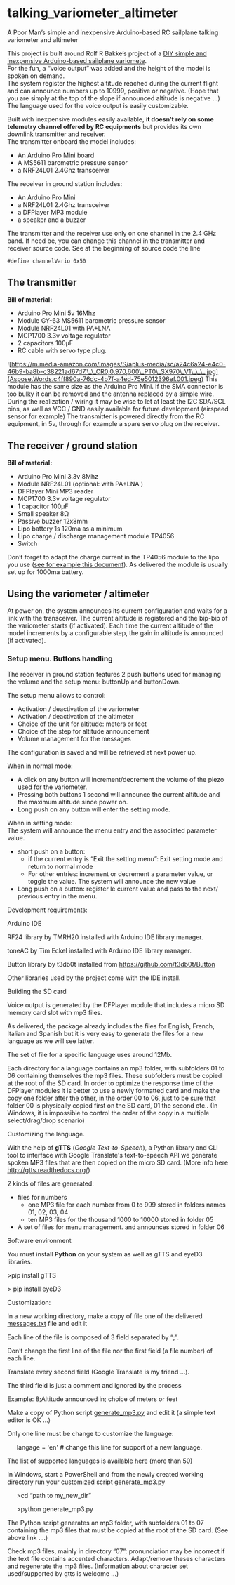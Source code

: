 # talking_variometer_altimeter
A Poor Man’s simple and inexpensive Arduino-based RC sailplane talking variometer and altimeter

This project is built around Rolf R Bakke’s project of a [DIY simple and inexpensive Arduino-based sailplane variomete](<https://www.rcgroups.com/forums/showthread.php?1749208-DIY-simple-and-inexpensive-Arduino-based-sailplane-variometer>).  
For the fun, a “voice output” was added and the height of the model is spoken on demand.  
The system register the highest altitude reached during the current flight and can announce numbers up to 10999, positive or negative. (Hope that you are simply at the top of the slope if announced altitude is negative …)  
The language used for the voice output is easily customizable.   

Built with inexpensive modules easily available, **it doesn’t rely on some telemetry channel offered by RC equipments** but provides its own downlink transmitter and receiver.    
The transmitter onboard the model includes:
- An Arduino Pro Mini board
- A MS5611 barometric pressure sensor
- a NRF24L01 2.4Ghz transceiver 

The receiver in ground station includes: 
- An Arduino Pro Mini
- a NRF24L01 2.4Ghz transceiver 
- a DFPlayer MP3 module
- a speaker and a buzzer

The transmitter and the receiver use only on one channel in the 2.4 GHz band.
If need be, you can change this channel in the transmitter and receiver source code. See at the beginning of source code the line

```
#define channelVario 0x50 
```

## The transmitter

**Bill of material:**

- Arduino Pro Mini 5v 16Mhz
- Module GY-63 MS5611 barometric pressure sensor
- Module NRF24L01 with PA+LNA  
- MCP1700 3.3v voltage regulator
- 2 capacitors 100µF
- RC cable with servo type plug.

![https://m.media-amazon.com/images/S/aplus-media/sc/a24c6a24-e4c0-46b9-ba8b-c38221ad67d7.\_\_CR0,0,970,600\_PT0\_SX970\_V1\_\_\_.jpg](Aspose.Words.c4ff890a-76dc-4b7f-a4ed-75e5012396ef.001.jpeg) 
This module has the same size as the Arduino Pro Mini. If the SMA connector is too bulky it can be removed and the antenna replaced by a simple wire. 
During the realization / wiring it may be wise to let at least the I2C SDA/SCL pins, as well as VCC / GND easily available for future development (airspeed sensor for example)
The transmitter is powered directly from the RC equipment, in 5v, through for example a spare servo plug on the receiver.

## The receiver / ground station

**Bill of material:**

- Arduino Pro Mini 3.3v 8Mhz
- Module NRF24L01 (optional: with PA+LNA )
- DFPlayer Mini MP3 reader
- MCP1700 3.3v voltage regulator
- 1 capacitor 100µF
- Small speaker 8Ω
- Passive buzzer 12x8mm
- Lipo battery 1s 120ma as a minimum
- Lipo charge / discharge management module TP4056
- Switch 

Don’t forget to adapt the charge current in the TP4056 module to the lipo you use ([see for example this document](https://www.best-microcontroller-projects.com/tp4056.html)). As delivered the module is usually set up for 1000ma battery.

## Using the variometer / altimeter

At power on, the system announces its current configuration and waits for a link with the transceiver. The current altitude is registered and the bip-bip of the variometer starts (if activated). Each time the current altitude of the model increments by a configurable step, the gain in altitude is announced (if activated).


### Setup menu. Buttons handling


The receiver in ground station features 2 push buttons used for managing the volume and the setup menu: buttonUp and buttonDown. 

The setup menu allows to control: 
- Activation / deactivation of the variometer
- Activation / deactivation of the altimeter
- Choice of the unit for altitude: meters or feet
- Choice of the step for altitude announcement
- Volume management for the messages

The configuration is saved and will be retrieved at next power up. 

When in normal mode:   
- A click on any button will increment/decrement the volume of the piezo used for the variometer.
- Pressing both buttons 1 second will announce the current altitude and the maximum altitude since power on.
- Long push on any button will enter the setting mode. 

When in setting mode:   
The system will announce the menu entry and the associated parameter value. 
- short push on a button:
  - if the current entry is “Exit the setting menu”:  Exit setting mode and return to normal mode
  - For other entries:  increment or decrement a parameter value, or toggle the value. The system will announce the new value 
- Long push on a button: register le current value and pass to the next/ previous entry in the menu.

Development requirements:

Arduino IDE

RF24 library by TMRH20 installed with Arduino IDE library manager.

toneAC by Tim Eckel installed with Arduino IDE library manager.

Button library by t3db0t installed from <https://github.com/t3db0t/Button>

Other libraries used by the project come with the IDE install. 

Building the SD card

Voice output is generated by the DFPlayer module that includes a micro SD memory card slot with mp3 files.

As delivered, the package already includes the files for English, French, Italian and Spanish but it is very easy to generate the files for a new language as we will see latter.

The set of file for a specific language uses around 12Mb.

Each directory for a language contains an mp3 folder, with subfolders 01 to 06 containing themselves the mp3 files. These subfolders must be copied at the root of the SD card. In order to optimize the response time of the DFPlayer modules it is better to use a newly formatted card and make the copy one folder after the other, in the order 00 to 06, just to be sure that folder 00 is physically copied first on the SD card, 01 the second etc..  (In Windows, it is impossible to control the order of the copy in a multiple select/drag/drop scenario) 

Customizing the language.

With the help of **gTTS** (*Google Text-to-Speech*), a Python library and CLI tool to interface with Google Translate's text-to-speech API we generate spoken MP3 files that are then copied on the micro SD card.  (More info here <http://gtts.readthedocs.org/>)

2 kinds of files are generated:

- files for numbers
  - one MP3 file for each number from 0 to 999 stored in folders names 01, 02, 03, 04
  - ten MP3 files for the thousand 1000 to 10000 stored in folder 05
- A set of files for menu management. and announces  stored in folder 06

Software environment

You must install **Python** on your system as well as gTTS and eyeD3 libraries.

\>pip install gTTS

\> pip install eyeD3

Customization:

In a new working directory, make a copy of file one of the delivered [messages.txt](english/messages.txt) file and edit it

Each line of the file is composed of 3 field separated by “;”. 

Don’t change the first line of the file nor the first field (a file number) of each line.

Translate every second field (Google Translate is my friend …).

The third field is just a comment and ignored by the process

Example: 		8;Altitude announced in; choice of meters or feet

Make a copy of Python script [generate_mp3.py](english/generate_mp3.py) and edit it (a simple text editor is OK …)

Only one line must be change to customize the language:

`	`langage = 'en'     # change this line for support of a new language.

The list of supported languages is available [here](list_of_languages.txt) (more than 50)

In Windows, start a PowerShell and from the newly created working directory run your customized script generate\_mp3.py

`	`>cd “path to my\_new\_dir”

`	`>python generate\_mp3.py

The Python script generates an mp3 folder, with subfolders 01 to 07 containing the mp3 files that must be copied at the root of the SD card. (See above link ….)

Check mp3 files, mainly in directory “07”: pronunciation may be incorrect if the text file contains accented characters. Adapt/remove theses characters and regenerate the mp3 files. (Information about character set used/supported by gtts is welcome …)



